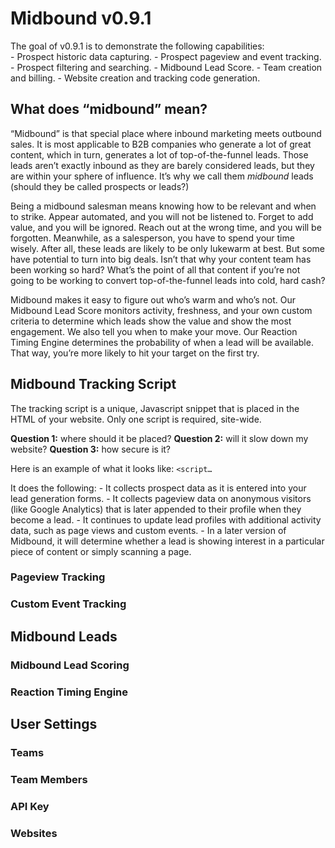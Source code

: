 # Midbound v0.9.1
The goal of v0.9.1 is to demonstrate the following capabilities:  
		- Prospect historic data capturing. 
		- Prospect pageview and event tracking.
		- Prospect filtering and searching. 
		- Midbound Lead Score. 
		- Team creation and billing. 
		- Website creation and tracking code generation.

## What does “midbound” mean? 
“Midbound” is that special place where inbound marketing meets outbound sales. It is most applicable to B2B companies who generate a lot of great content, which in turn, generates a lot of top-of-the-funnel leads. Those leads aren’t exactly inbound as they are barely considered leads, but they are within your sphere of influence. It’s why we call them *midbound* leads (should they be called prospects or leads?)

Being a midbound salesman means knowing how to be relevant and when to strike. Appear automated, and you will not be listened to. Forget to add value, and you will be ignored. Reach out at the wrong time, and you will be forgotten. Meanwhile, as a salesperson, you have to spend your time wisely. After all, these leads are likely to be only lukewarm at best. But some have potential to turn into big deals. Isn’t that why your content team has been working so hard? What’s the point of all that content if you’re not going to be working to convert top-of-the-funnel leads into cold, hard cash? 

Midbound makes it easy to figure out who’s warm and who’s not. Our Midbound Lead Score monitors activity, freshness, and your own custom criteria to determine which leads show the value and show the most engagement. We also tell you when to make your move. Our Reaction Timing Engine determines the probability of when a lead will be available. That way, you’re more likely to hit your target on the first try. 

## Midbound Tracking Script
The tracking script is a unique, Javascript snippet that is placed in the HTML of your website. Only one script is required, site-wide. 

**Question 1:** where should it be placed?
**Question 2:** will it slow down my website?
**Question 3:** how secure is it?

Here is an example of what it looks like: 
`<script…`

It does the following: 
		- It collects prospect data as it is entered into your lead generation forms. 
		- It collects pageview data on anonymous visitors (like Google Analytics) that is later appended to their profile when they become a lead. 
		- It continues to update lead profiles with additional activity data, such as page views and custom events.
		- In a later version of Midbound, it will determine whether a lead is showing interest in a particular piece of content or simply scanning a page. 

### Pageview Tracking
### Custom Event Tracking

## Midbound Leads
### Midbound Lead Scoring
### Reaction Timing Engine

## User Settings
### Teams
### Team Members
### API Key
### Websites



